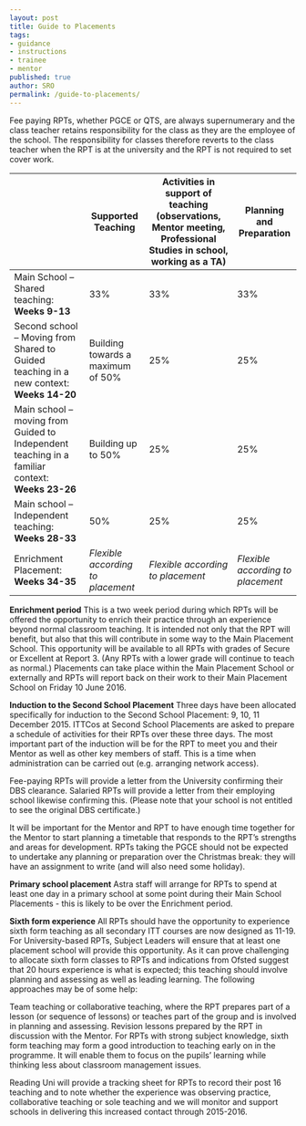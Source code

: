 ```yaml
---
layout: post
title: Guide to Placements
tags:
- guidance
- instructions
- trainee
- mentor
published: true
author: SRO
permalink: /guide-to-placements/
---
```

Fee paying RPTs, whether PGCE or QTS, are always supernumerary and the class teacher retains responsibility for the class as they are the employee of the school.  The responsibility for classes therefore reverts to the class teacher when the RPT is at the university and the RPT is not required to set cover work.

<table>
  <thead>
    <tr>
	  <th></th>
      <th>Supported Teaching</th>
      <th>Activities in support of teaching (observations, Mentor meeting, Professional Studies in school, working as a TA)</th>
      <th>Planning and Preparation</th>
    </tr>
  </thead>
  <tbody>
    <tr>
      <td>Main School – Shared teaching: <strong>Weeks 9-13</strong></td>
      <td>33%</td>
      <td>33%</td>
	  <td>33%</td>
    </tr>
    <tr>
      <td>Second school – Moving from Shared to Guided teaching in a new context: <strong>Weeks 14-20</strong></td>
      <td>Building towards a maximum of 50%</td>
      <td>25%</td>
	  <td>25%</td>
    </tr>
    <tr>
      <td>Main school – moving from Guided to Independent teaching in a familiar context: <strong>Weeks 23-26</strong></td>
      <td>Building up to 50%</td>
      <td>25%</td>
	  <td>25%</td>
    </tr>
    <tr>
      <td>Main school – Independent teaching: <strong>Weeks 28-33</strong></td>
      <td>50%</td>
      <td>25%</td>
	  <td>25%</td>
    </tr>
    <tr>
      <td>Enrichment Placement: <strong>Weeks 34-35</strong></td>
      <td><em>Flexible according to placement</em></td>
      <td><em>Flexible according to placement</em></td>
	  <td><em>Flexible according to placement</em></td>
    </tr>
  </tbody>
</table>

<strong>Enrichment period</strong>
This is a two week period during which RPTs will be offered the opportunity to enrich their practice through an experience beyond normal classroom teaching. It is intended not only that the RPT will benefit, but also that this will contribute in some way to the Main Placement School. This opportunity will be available to all RPTs with grades of Secure or Excellent at Report 3. (Any RPTs with a lower grade will continue to teach as normal.) 
Placements can take place within the Main Placement School or externally and RPTs will report back on their work to their Main Placement School on Friday 10 June 2016. 

<strong>Induction to the Second School Placement</strong>
Three days have been allocated specifically for induction to the Second School Placement: 9, 10, 11 December 2015. ITTCos at Second School Placements are asked to prepare a schedule of activities for their RPTs over these three days. The most important part of the induction will be for the RPT to meet you and their Mentor as well as other key members of staff. This is a time when administration can be carried out (e.g. arranging network access). 

Fee-paying RPTs will provide a letter from the University confirming their DBS clearance. Salaried RPTs will provide a letter from their employing school likewise confirming this. (Please note that your school is not entitled to see the original DBS certificate.) 

It will be important for the Mentor and RPT to have enough time together for the Mentor to start planning a timetable that responds to the RPT’s strengths and areas for development. 
RPTs taking the PGCE should not be expected to undertake any planning or preparation over the Christmas break: they will have an assignment to write (and will also need some holiday). 

<strong>Primary school placement</strong>
Astra staff will arrange for RPTs to spend at least one day in a primary school at some point during their Main School Placements - this is likely to be over the Enrichment period. 

<strong>Sixth form experience</strong>
All RPTs should have the opportunity to experience sixth form teaching as all secondary ITT courses are now designed as 11-19. For University-based RPTs, Subject Leaders will ensure that at least one placement school will provide this opportunity. As it can prove challenging to allocate sixth form classes to RPTs and indications from Ofsted suggest that 20 hours experience is what is expected; this teaching should involve planning and assessing as well as leading learning. The following approaches may be of some help:

Team teaching or collaborative teaching, where the RPT prepares part of a lesson (or sequence of lessons) or teaches part of the group and is involved in planning and assessing. 
Revision lessons prepared by the RPT in discussion with the Mentor. 
For RPTs with strong subject knowledge, sixth form teaching may form a good introduction to teaching early on in the programme. It will enable them to focus on the pupils’ learning while thinking less about classroom management issues. 

Reading Uni will provide a tracking sheet for RPTs to record their post 16 teaching and to note whether the experience was observing practice, collaborative teaching or sole teaching and we will monitor and support schools in delivering this increased contact through 2015-2016.

